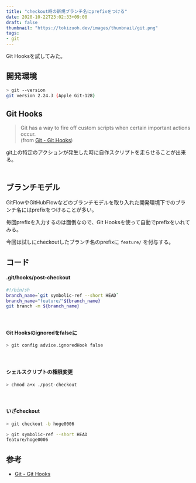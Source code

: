 ```yaml
---
title: "checkout時の新規ブランチ名にprefixをつける"
date: 2020-10-22T23:02:33+09:00
draft: false
thumbnail: "https://tokizuoh.dev/images/thumbnail/git.png"
tags:
- git
---
```

  
Git Hooksを試してみた。  
<!--more-->  
  
## 開発環境  
  
```bash
> git --version
git version 2.24.3 (Apple Git-128)
```
  
## Git Hooks  
  
> Git has a way to fire off custom scripts when certain important actions occur.  
> (from [Git - Git Hooks](https://git-scm.com/book/en/v2/Customizing-Git-Git-Hooks))  
  
git上の特定のアクションが発生した時に自作スクリプトを走らせることが出来る。  
　
## ブランチモデル  
  
GitFlowやGitHubFlowなどのブランチモデルを取り入れた開発環境下でのブランチ名にはprefixをつけることが多い。  
  
毎回prefixを入力するのは面倒なので、Git Hooksを使って自動でprefixをいれてみる。  
  
今回は試しにcheckoutしたブランチ名のprefixに `feature/` を付与する。  
  
## コード  
  
#### .git/hooks/post-checkout
  
```sh
#!/bin/sh
branch_name=`git symbolic-ref --short HEAD`
branch_name="feature/"${branch_name}
git branch -m ${branch_name}
```
  
　
  
#### Git Hooksのignoredをfalseに  
```bash
> git config advice.ignoredHook false  
```
  
　
  
#### シェルスクリプトの権限変更  
  
```bash
> chmod a+x ./post-checkout 
```
  
　
  
#### いざcheckout
  
```bash
> git checkout -b hoge0006

> git symbolic-ref --short HEAD
feature/hoge0006
```
  
## 参考
- [Git - Git Hooks](https://git-scm.com/book/en/v2/Customizing-Git-Git-Hooks)  
  